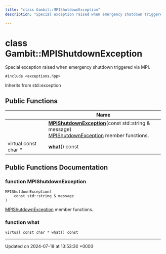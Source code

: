 ```yaml
---
title: "class Gambit::MPIShutdownException"
description: "Special exception raised when emergency shutdown triggered via MPI. "

---
```


# class Gambit::MPIShutdownException



Special exception raised when emergency shutdown triggered via MPI. 


`#include <exceptions.hpp>`

Inherits from std::exception

## Public Functions

|                | Name           |
| -------------- | -------------- |
| | **[MPIShutdownException](/documentation/code/classes/classgambit_1_1mpishutdownexception/#function-mpishutdownexception)**(const std::string & message)<br>[MPIShutdownException](/documentation/code/classes/classgambit_1_1mpishutdownexception/) member functions.  |
| virtual const char * | **[what](/documentation/code/classes/classgambit_1_1mpishutdownexception/#function-what)**() const |

## Public Functions Documentation

### function MPIShutdownException

```
MPIShutdownException(
    const std::string & message
)
```

[MPIShutdownException](/documentation/code/classes/classgambit_1_1mpishutdownexception/) member functions. 

### function what

```
virtual const char * what() const
```


-------------------------------

Updated on 2024-07-18 at 13:53:30 +0000